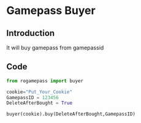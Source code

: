 # Gamepass Buyer
## Introduction
It will buy gamepass from gamepassid 

## Code
```py
from rogamepass import buyer

cookie="Put_Your_Cookie"
GamepassID = 123456
DeleteAfterBought = True

buyer(cookie).buy(DeleteAfterBought,GamepassID)
```
